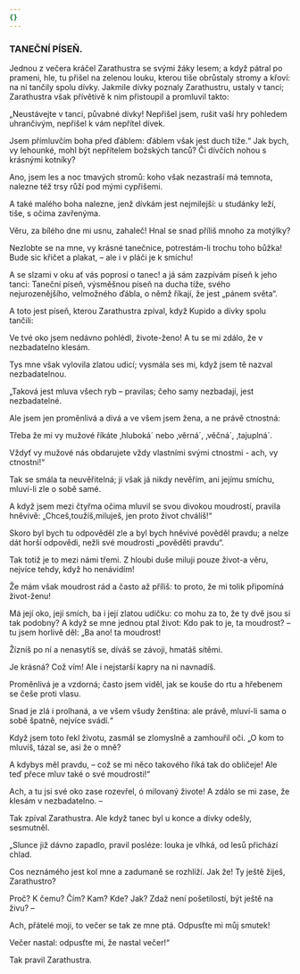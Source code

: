```yaml
---
{}
---
```


### TANEČNÍ PÍSEŇ.

Jednou z večera kráčel Zarathustra se svými žáky lesem; a když pátral po prameni, hle, tu přišel na zelenou louku, kterou tiše obrůstaly stromy a křoví: na ní tančily spolu dívky. Jakmile dívky poznaly Zarathustru, ustaly v tanci; Zarathustra však přívětivě k nim přistoupil a promluvil takto: 

„Neustávejte v tanci, půvabné dívky! Nepřišel jsem, rušit vaší hry pohledem uhrančivým, nepřišel k vám nepřítel dívek. 

Jsem přímluvčím boha před ďáblem: ďáblem však jest duch tíže.“ Jak bych, vy lehounké, mohl být nepřítelem božských tanců? Či dívčích nohou s krásnými kotníky? 

Ano, jsem les a noc tmavých stromů: koho však nezastraší má temnota, nalezne též trsy růží pod mými cypřišemi. 

A také malého boha nalezne, jenž dívkám jest nejmilejší: u studánky leží, tiše, s očima zavřenýma. 

Věru, za bílého dne mi usnu, zahaleč! Hnal se snad příliš mnoho za motýlky?

Nezlobte se na mne, vy krásné tanečnice, potrestám-li trochu toho bůžka! Bude sic křičet a plakat, – ale i v pláči je k smíchu!

A se slzami v oku ať vás poprosí o tanec! a já sám zazpívám píseň k jeho tanci: Taneční píseň, výsměšnou píseň na ducha tíže, svého nejurozenějšího, velmožného ďábla, o němž říkají, že jest „pánem světa“.

A toto jest píseň, kterou Zarathustra zpíval, když Kupido a dívky spolu tančili:

Ve tvé oko jsem nedávno pohlédl, živote-ženo! A tu se mi zdálo, že v nezbadatelno klesám. 

Tys mne však vylovila zlatou udicí; vysmála ses mi, když jsem tě nazval nezbadatelnou. 

„Taková jest mluva všech ryb – pravilas; čeho samy nezbadají, jest nezbadatelné.

Ale jsem jen proměnlivá a divá a ve všem jsem žena, a ne právě ctnostná:

Třeba že mi vy mužové říkáte ‚hluboká´ nebo ‚věrná´, ‚věčná´, ‚tajuplná´.

Vždyť vy mužové nás obdarujete vždy vlastními svými ctnostmi - ach, vy ctnostní!“ 

Tak se smála ta neuvěřitelná; jí však já nikdy nevěřím, ani jejímu smíchu, mluví-li zle o sobě samé. 

A když jsem mezi čtyřma očima mluvil se svou divokou moudrostí, pravila hněvivě: „Chceš,toužíš,miluješ, jen proto život chválíš!“ 

Skoro byl bych tu odpověděl zle a byl bych hněvivé pověděl pravdu; a nelze dát horší odpovědi, nežli své moudrosti „pověděti pravdu“.

Tak totiž je to mezi námi třemi. Z hloubi duše miluji pouze život-a věru, nejvíce tehdy, když ho nenávidím! 

Že mám však moudrost rád a často až příliš: to proto, že mi tolik připomíná život-ženu! 

Má její oko, její smích, ba i její zlatou udičku: co mohu za to, že ty dvě jsou si tak podobny? A když se mne jednou ptal život: Kdo pak to je, ta moudrost? – tu jsem horlivě děl: „Ba ano! ta moudrost! 

Žízníš po ní a nenasytíš se, díváš se závoji, hmatáš sítěmi. 

Je krásná? Což vím! Ale i nejstarší kapry na ni navnadíš. 

Proměnlivá je a vzdorná; často jsem viděl, jak se kouše do rtu a hřebenem se češe proti vlasu. 

Snad je zlá i prolhaná, a ve všem všudy ženština: ale právě, mluví-li sama o sobě špatně, nejvíce svádí.“ 

Když jsem toto řekl životu, zasmál se zlomyslně a zamhouřil oči. „O kom to mluvíš, tázal se, asi že o mně? 

A kdybys měl pravdu, – což se mi něco takového říká tak do obličeje! Ale teď přece mluv také o své moudrosti!“ 

Ach, a tu jsi své oko zase rozevřel, ó milovaný živote! A zdálo se mi zase, že klesám v nezbadatelno. – 

Tak zpíval Zarathustra. Ale když tanec byl u konce a dívky odešly, sesmutněl.

„Slunce již dávno zapadlo, pravil posléze: louka je vlhká, od lesů přichází chlad. 

Cos neznámého jest kol mne a zadumaně se rozhlíží. Jak že! Ty ještě žiješ, Zarathustro? 

Proč? K čemu? Čím? Kam? Kde? Jak? Zdaž není pošetilostí, být ještě na živu? – 

Ach, přátelé moji, to večer se tak ze mne ptá. Odpusťte mi můj smutek!

Večer nastal: odpusťte mi, že nastal večer!“ 

Tak pravil Zarathustra.
